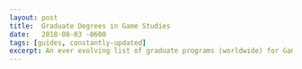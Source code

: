 ```yaml
---
layout: post
title:  Graduate Degrees in Game Studies
date:   2018-08-03 -0600
tags: [guides, constantly-updated]
excerpt: An ever evolving list of graduate programs (worldwide) for Game Studies, Game Design, and Game Sciences. Few have outright degrees, but there are scholoars out there!
---
```

